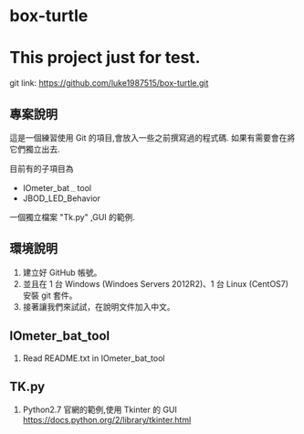 # box-turtle
# This project just for test.
git link: https://github.com/luke1987515/box-turtle.git

## 專案說明

這是一個練習使用 Git 的項目,會放入一些之前撰寫過的程式碼.
如果有需要會在將它們獨立出去.

目前有的子項目為
* IOmeter_bat﹍tool
* JBOD_LED_Behavior

一個獨立檔案 "Tk.py" ,GUI 的範例.

## 環境說明
1. 建立好 GitHub 帳號。
2. 並且在 1 台 Windows (Windoes Servers 2012R2)、1 台 Linux (CentOS7)
   安裝 git 套件。
3. 接著讓我們來試試，在說明文件加入中文。

## IOmeter_bat_tool

1. Read README.txt in IOmeter_bat_tool

## TK.py

1. Python2.7 官網的範例,使用 Tkinter 的 GUI
   https://docs.python.org/2/library/tkinter.html

##  
